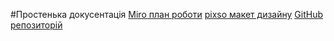 #Простенька докусентація
[Miro план роботи](https://miro.com/app/board/uXjVKMWfNRg=/)
[pixso макет дизайну](https://pixso.net/app/editor/xzsSPIeccd2Uw2uxFf3QSw?showQuickFrame=true&icon_type=1&page-id=0%3A1)
[GitHub репозиторій](https://github.com/Den20713/project_murari)

